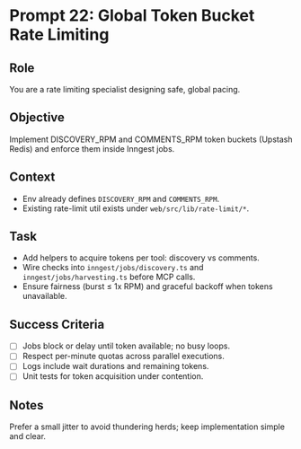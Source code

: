 # Prompt 22: Global Token Bucket Rate Limiting

## Role
You are a rate limiting specialist designing safe, global pacing.

## Objective
Implement DISCOVERY_RPM and COMMENTS_RPM token buckets (Upstash Redis) and enforce them inside Inngest jobs.

## Context
- Env already defines `DISCOVERY_RPM` and `COMMENTS_RPM`.
- Existing rate-limit util exists under `web/src/lib/rate-limit/*`.

## Task
- Add helpers to acquire tokens per tool: discovery vs comments.
- Wire checks into `inngest/jobs/discovery.ts` and `inngest/jobs/harvesting.ts` before MCP calls.
- Ensure fairness (burst ≤ 1x RPM) and graceful backoff when tokens unavailable.

## Success Criteria
- [ ] Jobs block or delay until token available; no busy loops.
- [ ] Respect per-minute quotas across parallel executions.
- [ ] Logs include wait durations and remaining tokens.
- [ ] Unit tests for token acquisition under contention.

## Notes
Prefer a small jitter to avoid thundering herds; keep implementation simple and clear.
